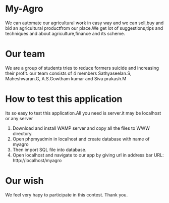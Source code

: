 # My-Agro
We can automate our agricultural work in easy way and we can sell,buy and bid an agricultural productfrom our place.We get lot of suggestions,tips and techniques and  about agriculture,finance and its scheme.
# Our team
We are a group of students tries to reduce formers suicide and increasing their profit.
our team consists of 4 members
Sathyaseelan.S,
Maheshwaran.G,
A.S.Gowtham kumar and
Siva prakash.M
# How to test this application
Its so easy to test this application.All you need is server.it may be localhost or any server
1. Download and install WAMP server and copy all the files to WWW directory.
2. Open phpmyadmin in localhost and create database with name of myagro
3. Then import SQL file into database.
4. Open localhost and navigate to our app by giving url in address bar URL: http://localhost/myagro
# Our wish
We feel very hapy to participate in this contest.
Thank you.
